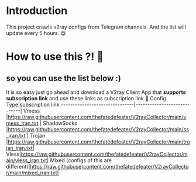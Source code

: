 # Introduction

This project crawls v2ray configs from Telegram channels. And the list will update every 5 hours. 😋

# How to use this ?! 🤔


 so you can use the list below :) 
-------------------------------

It is so easy just go ahead and download a V2ray Client App that **supports subscription link** and use these links as subscription link 🤩
Config Type|subscription link
-------------------------------|-----------------------------|
Vmess         |https://raw.githubusercontent.com/thefatedefeater/V2rayCollector/main/vmess_iran.txt      |
ShadowSocks        |https://raw.githubusercontent.com/thefatedefeater/V2rayCollector/main/ss_iran.txt  |
Trojan |https://raw.githubusercontent.com/thefatedefeater/V2rayCollector/main/trojan_iran.txt|
Vless|https://raw.githubusercontent.com/thefatedefeater/V2rayCollector/main/vless_iran.txt|
Mixed (configs of this are different)|https://raw.githubusercontent.com/thefatedefeater/V2rayCollector/main/mixed_iran.txt|
